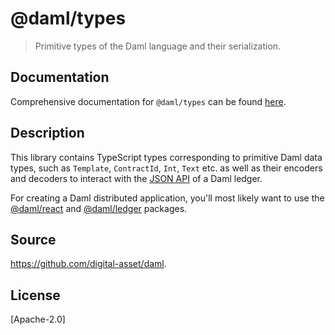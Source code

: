 # @daml/types

> Primitive types of the Daml language and their serialization.

<!-- START_BACKLINK -->

## Documentation

Comprehensive documentation for `@daml/types` can be found
[here](https://docs.daml.com/2.8.3/app-dev/bindings-ts/daml-types/index.html).

<!-- END_BACKLINK -->

## Description 

This library contains TypeScript types corresponding to primitive Daml data types, such as
`Template`, `ContractId`, `Int`, `Text` etc. as well as their encoders and decoders to interact with
the [JSON API](https://docs.daml.com/json-api/index.html) of a Daml ledger.

For creating a Daml distributed application, you'll most likely want to use the
[@daml/react](https://www.npmjs.com/package/@daml/react) and
[@daml/ledger](https://www.npmjs.com/package/@daml/ledger) packages. 

## Source
https://github.com/digital-asset/daml.

## License
[Apache-2.0]
